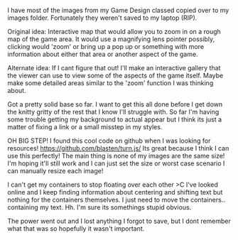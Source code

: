 I have most of the images from my Game Design classed copied over to my images folder.
Fortunately they weren't saved to my laptop (RIP).

Original idea: Interactive map that would allow you to zoom in on a rough
map of the game area. It would use a magnifying lens pointer possibly,
clicking would 'zoom' or bring up a pop up or something with more information about
either that area or another aspect of the game.

Alternate idea: If I cant figure that out! I'll make an interactive gallery that the
viewer can use to view some of the aspects of the game itself. Maybe make some detailed
areas similar to the 'zoom' function I was thinking about.

Got a pretty solid base so far. I want to get this all done before I get
down the knitty gritty of the rest that I know I'll struggle with.
So far I'm having some trouble getting my background to actual appear but
I think its just a matter of fixing a link or a small misstep in my styles.

OH BIG STEP! I found this cool code on github when I was looking for resources!
https://github.com/blasten/turn.js/
Its great because I think I can use this perfectly! The main thing is none of my
images are the same size! I'm hoping it'll still work and I can just set the size or
worst case scenario I can manually resize each image!

I can't get my containers to stop floating over each other >C I've looked online and I keep finding information about centering and shifting text but nothing for the containers themselves. I just need to move the containers.. containing my text. Hh. I'm sure its somethings stupid obvious.

The power went out and I lost anything I forgot to save, but I dont remember what that was so hopefully it wasn't important.
